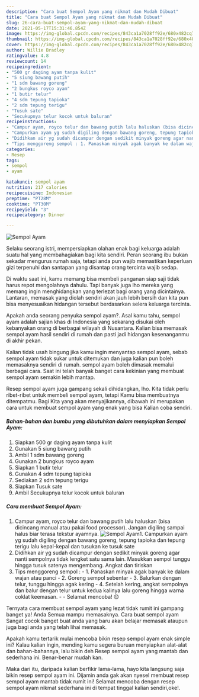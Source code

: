 ```yaml
---
description: "Cara buat Sempol Ayam yang nikmat dan Mudah Dibuat"
title: "Cara buat Sempol Ayam yang nikmat dan Mudah Dibuat"
slug: 26-cara-buat-sempol-ayam-yang-nikmat-dan-mudah-dibuat
date: 2021-05-17T15:31:46.854Z
image: https://img-global.cpcdn.com/recipes/843ca1a7028ff92e/680x482cq70/sempol-ayam-foto-resep-utama.jpg
thumbnail: https://img-global.cpcdn.com/recipes/843ca1a7028ff92e/680x482cq70/sempol-ayam-foto-resep-utama.jpg
cover: https://img-global.cpcdn.com/recipes/843ca1a7028ff92e/680x482cq70/sempol-ayam-foto-resep-utama.jpg
author: Willie Bradley
ratingvalue: 4.8
reviewcount: 14
recipeingredient:
- "500 gr daging ayam tanpa kulit"
- "5 siung bawang putih"
- "1 sdm bawang goreng"
- "2 bungkus royco ayam"
- "1 butir telur"
- "4 sdm tepung tapioka"
- "2 sdm tepung terigu"
- "Tusuk sate"
- "Secukupnya telur kocok untuk baluran"
recipeinstructions:
- "Campur ayam, royco telur dan bawang putih lalu haluskan (bisa dicincang manual atau pakai food processor). Jangan digiling sampai halus biar terasa tekstur ayamnya."
- "Campurkan ayam yg sudah digiling dengan bawang goreng, tepung tapioka dan tepung terigu lalu kepal-kepal dan tusukan ke tusuk sate"
- "Didihkan air yg sudah dicampur dengan sedikit minyak goreng agar nanti sempolnya tidak lengket satu sama lain. Masukkan sempol tunggu hingga tusuk satenya mengembang. Angkat dan tiriskan"
- "Tips menggoreng sempol : 1. Panaskan minyak agak banyak ke dalam wajan atau panci 2. Goreng sempol sebentar 3. Balurkan dengan telur, tunggu hingga agak kering 4. Setelah kering, angkat sempolnya dan balur dengan telur untuk kedua kalinya lalu goreng hingga warna coklat keemasan.  Selamat mencoba! 😍"
categories:
- Resep
tags:
- sempol
- ayam

katakunci: sempol ayam 
nutrition: 217 calories
recipecuisine: Indonesian
preptime: "PT28M"
cooktime: "PT30M"
recipeyield: "3"
recipecategory: Dinner

---
```



![Sempol Ayam](https://img-global.cpcdn.com/recipes/843ca1a7028ff92e/680x482cq70/sempol-ayam-foto-resep-utama.jpg)

Selaku seorang istri, mempersiapkan olahan enak bagi keluarga adalah suatu hal yang membahagiakan bagi kita sendiri. Peran seorang ibu bukan sekadar mengurus rumah saja, tetapi anda pun wajib memastikan keperluan gizi terpenuhi dan santapan yang disantap orang tercinta wajib sedap.

Di waktu  saat ini, kamu memang bisa membeli panganan siap saji tidak harus repot mengolahnya dahulu. Tapi banyak juga lho mereka yang memang ingin menghidangkan yang terlezat bagi orang yang dicintainya. Lantaran, memasak yang diolah sendiri akan jauh lebih bersih dan kita pun bisa menyesuaikan hidangan tersebut berdasarkan selera keluarga tercinta. 



Apakah anda seorang penyuka sempol ayam?. Asal kamu tahu, sempol ayam adalah sajian khas di Indonesia yang sekarang disukai oleh kebanyakan orang di berbagai wilayah di Nusantara. Kalian bisa memasak sempol ayam hasil sendiri di rumah dan pasti jadi hidangan kesenanganmu di akhir pekan.

Kalian tidak usah bingung jika kamu ingin menyantap sempol ayam, sebab sempol ayam tidak sukar untuk ditemukan dan juga kalian pun boleh memasaknya sendiri di rumah. sempol ayam boleh dimasak memalui berbagai cara. Saat ini telah banyak banget cara kekinian yang membuat sempol ayam semakin lebih mantap.

Resep sempol ayam juga gampang sekali dihidangkan, lho. Kita tidak perlu ribet-ribet untuk membeli sempol ayam, tetapi Kamu bisa membuatnya ditempatmu. Bagi Kita yang akan menyajikannya, dibawah ini merupakan cara untuk membuat sempol ayam yang enak yang bisa Kalian coba sendiri.

<!--inarticleads1-->

##### Bahan-bahan dan bumbu yang dibutuhkan dalam menyiapkan Sempol Ayam:

1. Siapkan 500 gr daging ayam tanpa kulit
1. Gunakan 5 siung bawang putih
1. Ambil 1 sdm bawang goreng
1. Gunakan 2 bungkus royco ayam
1. Siapkan 1 butir telur
1. Gunakan 4 sdm tepung tapioka
1. Sediakan 2 sdm tepung terigu
1. Siapkan Tusuk sate
1. Ambil Secukupnya telur kocok untuk baluran




<!--inarticleads2-->

##### Cara membuat Sempol Ayam:

1. Campur ayam, royco telur dan bawang putih lalu haluskan (bisa dicincang manual atau pakai food processor). Jangan digiling sampai halus biar terasa tekstur ayamnya.
<img src="https://img-global.cpcdn.com/steps/5e35806a3bfc6593/160x128cq70/sempol-ayam-langkah-memasak-1-foto.jpg" alt="Sempol Ayam">1. Campurkan ayam yg sudah digiling dengan bawang goreng, tepung tapioka dan tepung terigu lalu kepal-kepal dan tusukan ke tusuk sate
1. Didihkan air yg sudah dicampur dengan sedikit minyak goreng agar nanti sempolnya tidak lengket satu sama lain. Masukkan sempol tunggu hingga tusuk satenya mengembang. Angkat dan tiriskan
1. Tips menggoreng sempol : - 1. Panaskan minyak agak banyak ke dalam wajan atau panci - 2. Goreng sempol sebentar - 3. Balurkan dengan telur, tunggu hingga agak kering - 4. Setelah kering, angkat sempolnya dan balur dengan telur untuk kedua kalinya lalu goreng hingga warna coklat keemasan. -  - Selamat mencoba! 😍




Ternyata cara membuat sempol ayam yang lezat tidak rumit ini gampang banget ya! Anda Semua mampu memasaknya. Cara buat sempol ayam Sangat cocok banget buat anda yang baru akan belajar memasak ataupun juga bagi anda yang telah lihai memasak.

Apakah kamu tertarik mulai mencoba bikin resep sempol ayam enak simple ini? Kalau kalian ingin, mending kamu segera buruan menyiapkan alat-alat dan bahan-bahannya, lalu bikin deh Resep sempol ayam yang mantab dan sederhana ini. Benar-benar mudah kan. 

Maka dari itu, daripada kalian berfikir lama-lama, hayo kita langsung saja bikin resep sempol ayam ini. Dijamin anda gak akan nyesel membuat resep sempol ayam mantab tidak rumit ini! Selamat mencoba dengan resep sempol ayam nikmat sederhana ini di tempat tinggal kalian sendiri,oke!.

